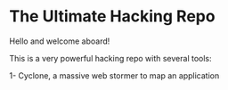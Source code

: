 # The Ultimate Hacking Repo
Hello and welcome aboard!

This is a very powerful hacking repo with several tools:

1- Cyclone, a massive web stormer to map an application
